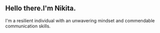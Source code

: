 Hello there.I'm Nikita.
---
I'm a resilient individual with an unwavering mindset and commendable communication skills.






